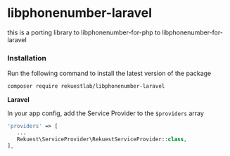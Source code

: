 # libphonenumber-laravel
this is a porting library to libphonenumber-for-php to libphonenumber-for-laravel

### Installation

Run the following command to install the latest version of the package

```bash
composer require rekuestlab/libphonenumber-laravel
```

**Laravel**

In your app config, add the Service Provider to the `$providers` array

 ```php
'providers' => [
    ...
    Rekuest\ServiceProvider\RekuestServiceProvider::class,
],
```



